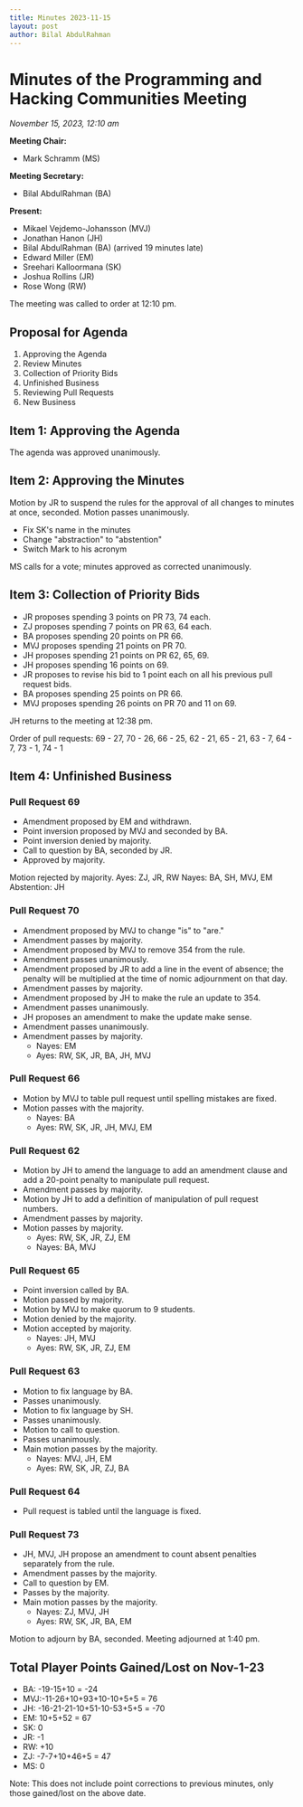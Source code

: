```yaml
---
title: Minutes 2023-11-15
layout: post
author: Bilal AbdulRahman
---
```


# Minutes of the Programming and Hacking Communities Meeting
*November 15, 2023, 12:10 am*

**Meeting Chair:**
- Mark Schramm (MS) 

**Meeting Secretary:**
- Bilal AbdulRahman (BA)

**Present:**
- Mikael Vejdemo-Johansson (MVJ)
- Jonathan Hanon (JH)
- Bilal AbdulRahman (BA) (arrived 19 minutes late)
- Edward Miller (EM)
- Sreehari Kalloormana (SK)
- Joshua Rollins (JR)
- Rose Wong (RW)

The meeting was called to order at 12:10 pm.

## Proposal for Agenda

1. Approving the Agenda 
2. Review Minutes
3. Collection of Priority Bids
4. Unfinished Business
5. Reviewing Pull Requests
6. New Business

## Item 1: Approving the Agenda 

The agenda was approved unanimously.

## Item 2: Approving the Minutes 

Motion by JR to suspend the rules for the approval of all changes to minutes at once, seconded. Motion passes unanimously.

- Fix SK's name in the minutes
- Change "abstraction" to "abstention"
- Switch Mark to his acronym

MS calls for a vote; minutes approved as corrected unanimously.

## Item 3: Collection of Priority Bids

- JR proposes spending 3 points on PR 73, 74 each.
- ZJ proposes spending 7 points on PR 63, 64 each.
- BA proposes spending 20 points on PR 66.
- MVJ proposes spending 21 points on PR 70.
- JH proposes spending 21 points on PR 62, 65, 69.
- JH proposes spending 16 points on 69.
- JR proposes to revise his bid to 1 point each on all his previous pull request bids.
- BA proposes spending 25 points on PR 66.
- MVJ proposes spending 26 points on PR 70 and 11 on 69.

JH returns to the meeting at 12:38 pm.

Order of pull requests:
69 - 27,
70 - 26,
66 - 25,
62 - 21,
65 - 21,
63 - 7,
64 - 7,
73 - 1,
74 - 1

## Item 4: Unfinished Business 

### Pull Request 69

- Amendment proposed by EM and withdrawn.
- Point inversion proposed by MVJ and seconded by BA.
- Point inversion denied by majority.
- Call to question by BA, seconded by JR.
- Approved by majority.

Motion rejected by majority.
Ayes: ZJ, JR, RW
Nayes: BA, SH, MVJ, EM
Abstention: JH

### Pull Request 70

- Amendment proposed by MVJ to change "is" to "are."
- Amendment passes by majority.
- Amendment proposed by MVJ to remove 354 from the rule.
- Amendment passes unanimously.
- Amendment proposed by JR to add a line in the event of absence; the penalty will be multiplied at the time of nomic adjournment on that day.
- Amendment passes by majority.
- Amendment proposed by JH to make the rule an update to 354.
- Amendment passes unanimously.
- JH proposes an amendment to make the update make sense.
- Amendment passes unanimously.
- Amendment passes by majority.
  - Nayes: EM
  - Ayes: RW, SK, JR, BA, JH, MVJ

### Pull Request 66

- Motion by MVJ to table pull request until spelling mistakes are fixed.
- Motion passes with the majority.
  - Nayes: BA
  - Ayes: RW, SK, JR, JH, MVJ, EM

### Pull Request 62

- Motion by JH to amend the language to add an amendment clause and add a 20-point penalty to manipulate pull request.
- Amendment passes by majority.
- Motion by JH to add a definition of manipulation of pull request numbers.
- Amendment passes by majority.
- Motion passes by majority.
  - Ayes: RW, SK, JR, ZJ, EM
  - Nayes: BA, MVJ

### Pull Request 65

- Point inversion called by BA.
- Motion passed by majority.
- Motion by MVJ to make quorum to 9 students.
- Motion denied by the majority.
- Motion accepted by majority.
  - Nayes: JH, MVJ
  - Ayes: RW, SK, JR, ZJ, EM

### Pull Request 63

- Motion to fix language by BA.
- Passes unanimously.
- Motion to fix language by SH.
- Passes unanimously.
- Motion to call to question.
- Passes unanimously.
- Main motion passes by the majority.
  - Nayes: MVJ, JH, EM
  - Ayes: RW, SK, JR, ZJ, BA

### Pull Request 64

- Pull request is tabled until the language is fixed.

### Pull Request 73

- JH, MVJ, JH propose an amendment to count absent penalties separately from the rule.
- Amendment passes by the majority.
- Call to question by EM.
- Passes by the majority.
- Main motion passes by the majority.
  - Nayes: ZJ, MVJ, JH
  - Ayes: RW, SK, JR, BA, EM

Motion to adjourn by BA, seconded. Meeting adjourned at 1:40 pm.

## Total Player Points Gained/Lost on Nov-1-23
- BA: -19-15+10 = -24
- MVJ:-11-26+10+93+10-10+5+5 = 76
- JH: -16-21-21-10+51-10-53+5+5 = -70
- EM: 10+5+52 = 67
- SK: 0
- JR: -1
- RW: +10
- ZJ: -7-7+10+46+5 = 47
- MS: 0

Note: This does not include point corrections to previous minutes, only those gained/lost on the above date.
